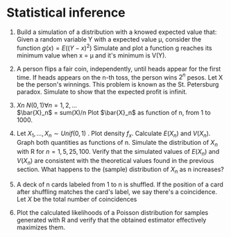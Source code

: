 # Statistical inference

1. Build a simulation  of a distribution with a knowed expected value that: 
Given a random variable Y with a expected value &mu;, consider the function $g(x) = E((Y - x)^2)$
Simulate and plot a function g reaches its minimum value when  x = &mu; and it's minimum is  V(Y).


2. A person flips a fair coin, independently, until heads appear for the first time.
 If heads appears on the n-th toss, the person wins $2^n$ pesos.
 Let X be the person's winnings. This problem is known as the St. Petersburg paradox.
 Simulate to show that the expected profit is infinit.

3. $Xn ~ N(0,1) \forall n = 1,2, \ldots$  
    \$\bar{X}_n\$ =   sum(X)/n 
    Plot  \$\bar{X}_n\$  as function of n, from 1 to 1000.

4.  Let $X_1, \ldots , X_n ∼ Unif(0, 1)$ .
   Plot density $f_x$.
   Calculate $E(X_n)$ and $V(X_n)$. Graph both quantities as functions of n.
   Simulate the distribution of $X_n$ with R for $n = 1, 5, 25, 100$. 
 Verify that the simulated values of $E(X_n)$ and $V(X_n)$ are consistent with the theoretical values found in the previous section. 
 What happens to the (sample) distribution of $X_n$ as n increases?

5.  A deck of n cards labeled from 1 to n is shuffled. 
 If the position of a card after shuffling matches the card's label,
 we say there's a coincidence.
 Let $X$ be the total number of coincidences 

6. Plot the calculated likelihoods of a Poisson distribution for samples generated with R and verify that the obtained estimator effectively maximizes them.

